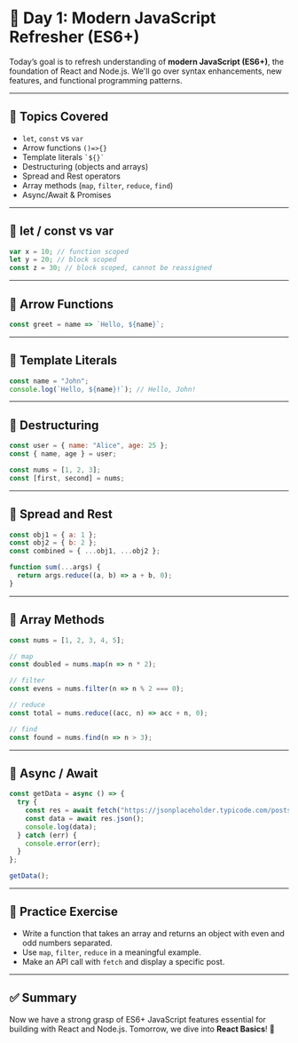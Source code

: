 
# 📅 Day 1: Modern JavaScript Refresher (ES6+)

Today’s goal is to refresh understanding of **modern JavaScript (ES6+)**, the foundation of React and Node.js. We'll go over syntax enhancements, new features, and functional programming patterns.

---

## 🧠 Topics Covered

- `let`, `const` vs `var`
- Arrow functions `()=>{}`
- Template literals `` `${}` ``
- Destructuring (objects and arrays)
- Spread and Rest operators
- Array methods (`map`, `filter`, `reduce`, `find`)
- Async/Await & Promises

---

## 🔹 let / const vs var

```js
var x = 10; // function scoped
let y = 20; // block scoped
const z = 30; // block scoped, cannot be reassigned
```

---

## 🔹 Arrow Functions

```js
const greet = name => `Hello, ${name}`;
```

---

## 🔹 Template Literals

```js
const name = "John";
console.log(`Hello, ${name}!`); // Hello, John!
```

---

## 🔹 Destructuring

```js
const user = { name: "Alice", age: 25 };
const { name, age } = user;

const nums = [1, 2, 3];
const [first, second] = nums;
```

---

## 🔹 Spread and Rest

```js
const obj1 = { a: 1 };
const obj2 = { b: 2 };
const combined = { ...obj1, ...obj2 };

function sum(...args) {
  return args.reduce((a, b) => a + b, 0);
}
```

---

## 🔹 Array Methods

```js
const nums = [1, 2, 3, 4, 5];

// map
const doubled = nums.map(n => n * 2);

// filter
const evens = nums.filter(n => n % 2 === 0);

// reduce
const total = nums.reduce((acc, n) => acc + n, 0);

// find
const found = nums.find(n => n > 3);
```

---

## 🔹 Async / Await

```js
const getData = async () => {
  try {
    const res = await fetch("https://jsonplaceholder.typicode.com/posts/1");
    const data = await res.json();
    console.log(data);
  } catch (err) {
    console.error(err);
  }
};

getData();
```

---

## 🧪 Practice Exercise

- Write a function that takes an array and returns an object with even and odd numbers separated.
- Use `map`, `filter`, `reduce` in a meaningful example.
- Make an API call with `fetch` and display a specific post.

---

## ✅ Summary

Now we have a strong grasp of ES6+ JavaScript features essential for building with React and Node.js. Tomorrow, we dive into **React Basics**! 🚀
